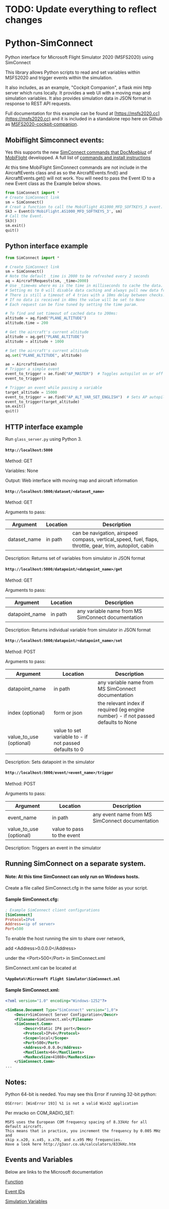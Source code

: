 # TODO: Update everything to reflect changes
# Python-SimConnect

Python interface for Microsoft Flight Simulator 2020 (MSFS2020) using SimConnect

This library allows Python scripts to read and set variables within MSFS2020 and trigger events within the simulation.

It also includes, as an example, "Cockpit Companion", a flask mini http server which runs locally. It provides a web UI with a moving map and simulation variables. It also provides simulation data in JSON format in response to REST API requests.

Full documentation for this example can be found at [https://msfs2020.cc](https://msfs2020.cc) and it is included in a standalone repo here on Github as [MSFS2020-cockpit-companion](https://github.com/hankhank10/MSFS2020-cockpit-companion).


## Mobiflight Simconnect events:

Yes this supports the new [SimConnect commands that DocMoebiuz](https://forums.flightsimulator.com/t/full-g1000-control-now-with-mobiflight/348509) of [MobiFlight](https://www.mobiflight.com/en/index.html) developped. 
A full list of [commands and install instructions](https://pastebin.com/fMdB7at2)

At this time MobiFlight SimConnect commands are not include in the AircraftEvents class and as so the AircraftEvents.find() and AircraftEvents.get() will not work. You will need to pass the Event ID to a new Event class as the Example below shows.


```py
from SimConnect import *
# Create SimConnect link
sm = SimConnect()
# Creat a function to call the MobiFlight AS1000_MFD_SOFTKEYS_3 event.
Sk3 = Event(b'MobiFlight.AS1000_MFD_SOFTKEYS_3', sm)
# Call the Event.
Sk3()
sm.exit()
quit()
```

## Python interface example

```py
from SimConnect import *

# Create SimConnect link
sm = SimConnect()
# Note the default _time is 2000 to be refreshed every 2 seconds
aq = AircraftRequests(sm, _time=2000)
# Use _time=ms where ms is the time in milliseconds to cache the data.
# Setting ms to 0 will disable data caching and always pull new data from the sim.
# There is still a timeout of 4 tries with a 10ms delay between checks.
# If no data is received in 40ms the value will be set to None
# Each request can be fine tuned by setting the time param.

# To find and set timeout of cached data to 200ms:
altitude = aq.find("PLANE_ALTITUDE")
altitude.time = 200

# Get the aircraft's current altitude
altitude = aq.get("PLANE_ALTITUDE")
altitude = altitude + 1000

# Set the aircraft's current altitude
aq.set("PLANE_ALTITUDE", altitude)

ae = AircraftEvents(sm)
# Trigger a simple event
event_to_trigger = ae.find("AP_MASTER")  # Toggles autopilot on or off
event_to_trigger()

# Trigger an event while passing a variable
target_altitude = 15000
event_to_trigger = ae.find("AP_ALT_VAR_SET_ENGLISH")  # Sets AP autopilot hold level
event_to_trigger(target_altitude)
sm.exit()
quit()
```

## HTTP interface example

Run `glass_server.py` using Python 3.

#### `http://localhost:5000`
Method: GET

Variables: None

Output: Web interface with moving map and aircraft information

#### `http://localhost:5000/dataset/<dataset_name>`
Method: GET

Arguments to pass:

|Argument|Location|Description|
|---|---|---|
|dataset_name|in path|can be navigation, airspeed compass, vertical_speed, fuel, flaps, throttle, gear, trim, autopilot, cabin|

Description: Returns set of variables from simulator in JSON format


#### `http://localhost:5000/datapoint/<datapoint_name>/get`
Method: GET

Arguments to pass:

|Argument|Location|Description|
|---|---|---|
|datapoint_name|in path|any variable name from MS SimConnect documentation|

Description: Returns individual variable from simulator in JSON format


#### `http://localhost:5000/datapoint/<datapoint_name>/set`
Method: POST

Arguments to pass:

|Argument|Location|Description|
|---|---|---|
|datapoint_name|in path|any variable name from MS SimConnect documentation|
|index (optional)|form or json|the relevant index if required (eg engine number) - if not passed defaults to None|
|value_to_use (optional)|value to set variable to - if not passed defaults to 0|

Description: Sets datapoint in the simulator

#### `http://localhost:5000/event/<event_name>/trigger`
Method: POST

Arguments to pass:

|Argument|Location|Description|
|---|---|---|
|event_name|in path|any event name from MS SimConnect documentation|
|value_to_use (optional)|value to pass to the event|

Description: Triggers an event in the simulator

## Running SimConnect on a separate system.

#### Note: At this time SimConnect can only run on Windows hosts.

Create a file called SimConnect.cfg in the same folder as your script.
#### Sample SimConnect.cfg:
```ini
; Example SimConnect client configurations
[SimConnect]
Protocol=IPv4
Address=<ip of server>
Port=500
```
To enable the host running the sim to share over network,

add \<Address\>0.0.0.0\</Address\>

under the \<Port\>500\</Port\> in SimConnect.xml

SimConnect.xml can be located at
#### `%AppData%\Microsoft Flight Simulator\SimConnect.xml`

#### Sample SimConnect.xml:
```xml
<?xml version="1.0" encoding="Windows-1252"?>

<SimBase.Document Type="SimConnect" version="1,0">
    <Descr>SimConnect Server Configuration</Descr>
    <Filename>SimConnect.xml</Filename>
    <SimConnect.Comm>
        <Descr>Static IP4 port</Descr>
        <Protocol>IPv4</Protocol>
        <Scope>local</Scope>
        <Port>500</Port>
        <Address>0.0.0.0</Address>
        <MaxClients>64</MaxClients>
        <MaxRecvSize>41088</MaxRecvSize>
    </SimConnect.Comm>
...
```
## Notes:

Python 64-bit is needed. You may see this Error if running 32-bit python:

```OSError: [WinError 193] %1 is not a valid Win32 application```

Per mracko on COM_RADIO_SET:

    MSFS uses the European COM frequency spacing of 8.33kHz for all default aircraft. 
    This means that in practice, you increment the frequency by 0.005 MHz and 
    skip x.x20, x.x45, x.x70, and x.x95 MHz frequencies. 
    Have a look here http://g3asr.co.uk/calculators/833kHz.htm


## Events and Variables

Below are links to the Microsoft documentation

[Function](https://docs.microsoft.com/en-us/previous-versions/microsoft-esp/cc526983(v=msdn.10))

[Event IDs](https://docs.microsoft.com/en-us/previous-versions/microsoft-esp/cc526980(v=msdn.10))

[Simulation Variables](https://docs.flightsimulator.com/html/Programming_Tools/SimVars/Simulation_Variables.htm)

